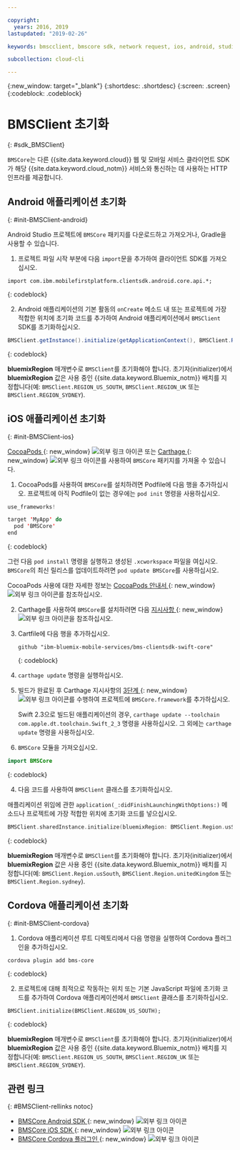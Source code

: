 ```yaml
---

copyright:
  years: 2016, 2019
lastupdated: "2019-02-26"

keywords: bmscclient, bmscore sdk, network request, ios, android, studio, cordova, client sdk, sdk, 

subcollection: cloud-cli

---
```


{:new_window: target="_blank"}
{:shortdesc: .shortdesc}
{:screen: .screen}
{:codeblock: .codeblock}

# BMSClient 초기화
{: #sdk_BMSClient}

`BMSCore`는 다른 {{site.data.keyword.cloud}} 웹 및 모바일 서비스 클라이언트 SDK가 해당 {{site.data.keyword.cloud_notm}} 서비스와 통신하는 데 사용하는 HTTP 인프라를 제공합니다.

## Android 애플리케이션 초기화
{: #init-BMSClient-android}

Android Studio 프로젝트에 `BMSCore` 패키지를 다운로드하고 가져오거나, Gradle을 사용할 수 있습니다.

1. 프로젝트 파일 시작 부분에 다음 `import`문을 추가하여 클라이언트 SDK를 가져오십시오.

  ```
  import com.ibm.mobilefirstplatform.clientsdk.android.core.api.*;
  ```
  {: codeblock}

2. Android 애플리케이션의 기본 활동의 `onCreate` 메소드 내 또는 프로젝트에 가장 적합한 위치에 초기화 코드를 추가하여 Android 애플리케이션에서 `BMSClient` SDK를 초기화하십시오.

  ```java
  BMSClient.getInstance().initialize(getApplicationContext(), BMSClient.REGION_US_SOUTH); // Make sure that you point to your region
  ```
  {: codeblock}

  **bluemixRegion** 매개변수로 `BMSClient`를 초기화해야 합니다. 초기자(initializer)에서 **bluemixRegion** 값은 사용 중인 {{site.data.keyword.Bluemix_notm}} 배치를 지정합니다(예: `BMSClient.REGION_US_SOUTH`, `BMSClient.REGION_UK` 또는 `BMSClient.REGION_SYDNEY`).


## iOS 애플리케이션 초기화
{: #init-BMSClient-ios}

[CocoaPods ](https://cocoapods.org){: new_window} ![외부 링크 아이콘](../../icons/launch-glyph.svg "외부 링크 아이콘") 또는 [Carthage ](https://github.com/Carthage/Carthage){: new_window} ![외부 링크 아이콘](../../icons/launch-glyph.svg "외부 링크 아이콘")를 사용하여 `BMSCore` 패키지를 가져올 수 있습니다.

1. CocoaPods를 사용하여 `BMSCore`를 설치하려면 Podfile에 다음 행을 추가하십시오. 프로젝트에 아직 Podfile이 없는 경우에는 `pod init` 명령을 사용하십시오.

  ```swift
  use_frameworks!

  target 'MyApp' do
    pod 'BMSCore'
  end
  ```
  {: codeblock}

  그런 다음 `pod install` 명령을 실행하고 생성된 `.xcworkspace` 파일을 여십시오. `BMSCore`의 최신 릴리스를 업데이트하려면 `pod update BMSCore`를 사용하십시오.

  CocoaPods 사용에 대한 자세한 정보는 [CocoaPods 안내서 ](https://guides.cocoapods.org/using/index.html){: new_window} ![외부 링크 아이콘](../icons/launch-glyph.svg "외부 링크 아이콘")를 참조하십시오.

2. Carthage를 사용하여 `BMSCore`를 설치하려면 다음 [지시사항 ](https://github.com/Carthage/Carthage#getting-started){: new_window} ![외부 링크 아이콘](../icons/launch-glyph.svg "외부 링크 아이콘")을 참조하십시오.

  1. Cartfile에 다음 행을 추가하십시오.

      ```
      github "ibm-bluemix-mobile-services/bms-clientsdk-swift-core"
      ```
      {: codeblock}

  2. `carthage update` 명령을 실행하십시오.

  3. 빌드가 완료된 후 Carthage 지시사항의 [3단계 ](https://github.com/Carthage/Carthage#getting-started){: new_window} ![외부 링크 아이콘](../icons/launch-glyph.svg "외부 링크 아이콘")를 수행하여 프로젝트에 `BMSCore.framework`를 추가하십시오.

      Swift 2.3으로 빌드된 애플리케이션의 경우, `carthage update --toolchain com.apple.dt.toolchain.Swift_2_3` 명령을 사용하십시오. 그 외에는 `carthage update` 명령을 사용하십시오.

3. `BMSCore` 모듈을 가져오십시오.

  ```swift
  import BMSCore
  ```
  {: codeblock}

4. 다음 코드를 사용하여 `BMSClient` 클래스를 초기화하십시오.

  애플리케이션 위임에 관한 `application(_:didFinishLaunchingWithOptions:)` 메소드나 프로젝트에 가장 적합한 위치에 초기화 코드를 넣으십시오.

  ```swift
  BMSClient.sharedInstance.initialize(bluemixRegion: BMSClient.Region.usSouth) // Make sure that you point to your region
  ```
  {: codeblock}

  **bluemixRegion** 매개변수로 `BMSClient`를 초기화해야 합니다. 초기자(initializer)에서 **bluemixRegion** 값은 사용 중인 {{site.data.keyword.Bluemix_notm}} 배치를 지정합니다(예: `BMSClient.Region.usSouth`, `BMSClient.Region.unitedKingdom` 또는 `BMSClient.Region.sydney`).

## Cordova 애플리케이션 초기화
{: #init-BMSClient-cordova}

1. Cordova 애플리케이션 루트 디렉토리에서 다음 명령을 실행하여 Cordova 플러그인을 추가하십시오.

  ```
  cordova plugin add bms-core
  ```
  {: codeblock}

2. 프로젝트에 대해 최적으로 작동하는 위치 또는 기본 JavaScript 파일에 초기화 코드를 추가하여 Cordova 애플리케이션에서 `BMSClient` 클래스를 초기화하십시오.

  ```
  BMSClient.initialize(BMSClient.REGION_US_SOUTH);
  ```
  {: codeblock}

  **bluemixRegion** 매개변수로 `BMSClient`를 초기화해야 합니다. 초기자(initializer)에서 **bluemixRegion** 값은 사용 중인 {{site.data.keyword.Bluemix_notm}} 배치를 지정합니다(예: `BMSClient.REGION_US_SOUTH`, `BMSClient.REGION_UK` 또는 `BMSClient.REGION_SYDNEY`).

## 관련 링크
{: #BMSClient-rellinks notoc}

* [BMSCore Android SDK ](https://github.com/ibm-bluemix-mobile-services/bms-clientsdk-android-core){: new_window} ![외부 링크 아이콘](../icons/launch-glyph.svg "외부 링크 아이콘")
* [BMSCore iOS SDK ](https://github.com/ibm-bluemix-mobile-services/bms-clientsdk-swift-core){: new_window} ![외부 링크 아이콘](../icons/launch-glyph.svg "외부 링크 아이콘")
* [BMSCore Cordova 플러그인 ](https://github.com/ibm-bluemix-mobile-services/bms-clientsdk-cordova-plugin-core){: new_window} ![외부 링크 아이콘](../icons/launch-glyph.svg "외부 링크 아이콘")
